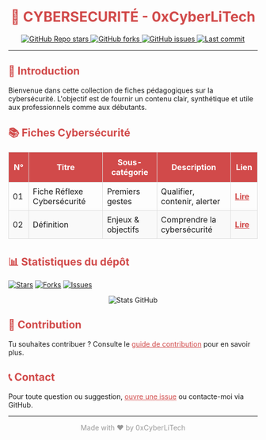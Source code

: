 <!-- README.md -->

<h1 align="center" style="color:#D14A4A;">
  🔐 CYBERSECURITÉ - 0xCyberLiTech
</h1>

<p align="center">
  <a href="https://github.com/0xCyberLiTech/Cybersecurite">
    <img alt="GitHub Repo stars" src="https://img.shields.io/github/stars/0xCyberLiTech/Cybersecurite?style=social" />
  </a>
  <a href="https://github.com/0xCyberLiTech/Cybersecurite">
    <img alt="GitHub forks" src="https://img.shields.io/github/forks/0xCyberLiTech/Cybersecurite?style=social" />
  </a>
  <a href="https://github.com/0xCyberLiTech/Cybersecurite/issues">
    <img alt="GitHub issues" src="https://img.shields.io/github/issues/0xCyberLiTech/Cybersecurite" />
  </a>
  <a href="https://github.com/0xCyberLiTech/Cybersecurite/commits/main">
    <img alt="Last commit" src="https://img.shields.io/github/last-commit/0xCyberLiTech/Cybersecurite" />
  </a>
</p>

<hr>

<h2 style="color:#D14A4A;">🚀 Introduction</h2>
<p>Bienvenue dans cette collection de fiches pédagogiques sur la cybersécurité. L'objectif est de fournir un contenu clair, synthétique et utile aux professionnels comme aux débutants.</p>

<h2 style="color:#D14A4A;">📚 Fiches Cybersécurité</h2>

<table style="width:100%; border-collapse: collapse; margin-bottom: 2rem;">
  <thead style="background-color:#D14A4A; color:#fff;">
    <tr>
      <th style="padding: 10px; border: 1px solid #ddd;">N°</th>
      <th style="padding: 10px; border: 1px solid #ddd;">Titre</th>
      <th style="padding: 10px; border: 1px solid #ddd;">Sous-catégorie</th>
      <th style="padding: 10px; border: 1px solid #ddd;">Description</th>
      <th style="padding: 10px; border: 1px solid #ddd;">Lien</th>
    </tr>
  </thead>
  <tbody>
    <tr>
      <td style="border: 1px solid #ddd; padding: 8px;">01</td>
      <td style="border: 1px solid #ddd; padding: 8px;">Fiche Réflexe Cybersécurité</td>
      <td style="border: 1px solid #ddd; padding: 8px;">Premiers gestes</td>
      <td style="border: 1px solid #ddd; padding: 8px;">Qualifier, contenir, alerter</td>
      <td style="border: 1px solid #ddd; padding: 8px;"><a href="https://github.com/0xCyberLiTech/Cybersecurite/blob/main/CYBERSECURITE-01-FICHE-REFLEX.md" style="color:#D14A4A; font-weight:bold;">Lire</a></td>
    </tr>
    <tr style="background-color:#f9f9f9;">
      <td style="border: 1px solid #ddd; padding: 8px;">02</td>
      <td style="border: 1px solid #ddd; padding: 8px;">Définition</td>
      <td style="border: 1px solid #ddd; padding: 8px;">Enjeux & objectifs</td>
      <td style="border: 1px solid #ddd; padding: 8px;">Comprendre la cybersécurité</td>
      <td style="border: 1px solid #ddd; padding: 8px;"><a href="https://github.com/0xCyberLiTech/Cybersecurite/blob/main/CYBERSECURITE-02-definition.md" style="color:#D14A4A; font-weight:bold;">Lire</a></td>
    </tr>
    <!-- Ajoute ici les autres lignes de fiches avec alternance de couleur -->
  </tbody>
</table>

<h2 style="color:#D14A4A;">📊 Statistiques du dépôt</h2>
<p>
  <a href="https://github.com/0xCyberLiTech/Cybersecurite/stargazers"><img src="https://img.shields.io/github/stars/0xCyberLiTech/Cybersecurite?style=social" alt="Stars" /></a>
  <a href="https://github.com/0xCyberLiTech/Cybersecurite/network/members"><img src="https://img.shields.io/github/forks/0xCyberLiTech/Cybersecurite?style=social" alt="Forks" /></a>
  <a href="https://github.com/0xCyberLiTech/Cybersecurite/issues"><img src="https://img.shields.io/github/issues/0xCyberLiTech/Cybersecurite" alt="Issues" /></a>
</p>

<p align="center">
  <img src="https://github-readme-stats.vercel.app/api?username=0xCyberLiTech&show_icons=true&theme=radical" alt="Stats GitHub" />
</p>

<h2 style="color:#D14A4A;">🤝 Contribution</h2>
<p>Tu souhaites contribuer ? Consulte le <a href="CONTRIBUTING.md" style="color:#D14A4A;">guide de contribution</a> pour en savoir plus.</p>

<h2 style="color:#D14A4A;">📞 Contact</h2>
<p>Pour toute question ou suggestion, <a href="https://github.com/0xCyberLiTech/Cybersecurite/issues" style="color:#D14A4A;">ouvre une issue</a> ou contacte-moi via GitHub.</p>

<hr>
<p align="center" style="color:#999;">Made with ❤️ by 0xCyberLiTech</p>
